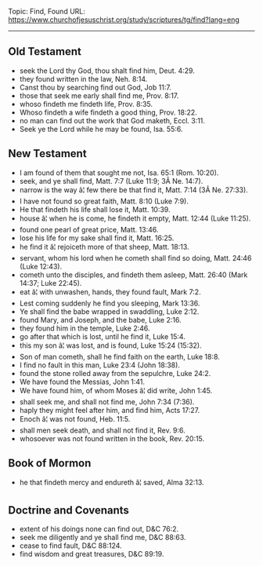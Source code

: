 Topic: Find, Found
URL: https://www.churchofjesuschrist.org/study/scriptures/tg/find?lang=eng

---

## Old Testament

- seek the Lord thy God, thou shalt find him, Deut. 4:29.
- they found written in the law, Neh. 8:14.
- Canst thou by searching find out God, Job 11:7.
- those that seek me early shall find me, Prov. 8:17.
- whoso findeth me findeth life, Prov. 8:35.
- Whoso findeth a wife findeth a good thing, Prov. 18:22.
- no man can find out the work that God maketh, Eccl. 3:11.
- Seek ye the Lord while he may be found, Isa. 55:6.

## New Testament

- I am found of them that sought me not, Isa. 65:1 (Rom. 10:20).
- seek, and ye shall find, Matt. 7:7 (Luke 11:9; 3Â Ne. 14:7).
- narrow is the way â¦ few there be that find it, Matt. 7:14 (3Â Ne. 27:33).
- I have not found so great faith, Matt. 8:10 (Luke 7:9).
- He that findeth his life shall lose it, Matt. 10:39.
- house â¦ when he is come, he findeth it empty, Matt. 12:44 (Luke 11:25).
- found one pearl of great price, Matt. 13:46.
- lose his life for my sake shall find it, Matt. 16:25.
- he find it â¦ rejoiceth more of that sheep, Matt. 18:13.
- servant, whom his lord when he cometh shall find so doing, Matt. 24:46 (Luke 12:43).
- cometh unto the disciples, and findeth them asleep, Matt. 26:40 (Mark 14:37; Luke 22:45).
- eat â¦ with unwashen, hands, they found fault, Mark 7:2.
- Lest coming suddenly he find you sleeping, Mark 13:36.
- Ye shall find the babe wrapped in swaddling, Luke 2:12.
- found Mary, and Joseph, and the babe, Luke 2:16.
- they found him in the temple, Luke 2:46.
- go after that which is lost, until he find it, Luke 15:4.
- this my son â¦ was lost, and is found, Luke 15:24 (15:32).
- Son of man cometh, shall he find faith on the earth, Luke 18:8.
- I find no fault in this man, Luke 23:4 (John 18:38).
- found the stone rolled away from the sepulchre, Luke 24:2.
- We have found the Messias, John 1:41.
- We have found him, of whom Moses â¦ did write, John 1:45.
- shall seek me, and shall not find me, John 7:34 (7:36).
- haply they might feel after him, and find him, Acts 17:27.
- Enoch â¦ was not found, Heb. 11:5.
- shall men seek death, and shall not find it, Rev. 9:6.
- whosoever was not found written in the book, Rev. 20:15.

## Book of Mormon

- he that findeth mercy and endureth â¦ saved, Alma 32:13.

## Doctrine and Covenants

- extent of his doings none can find out, D&C 76:2.
- seek me diligently and ye shall find me, D&C 88:63.
- cease to find fault, D&C 88:124.
- find wisdom and great treasures, D&C 89:19.

